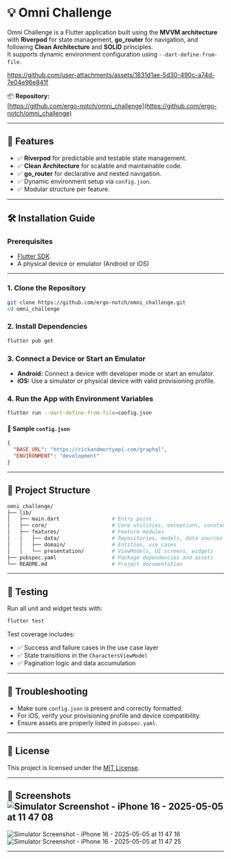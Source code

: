 # 💡 Omni Challenge

Omni Challenge is a Flutter application built using the **MVVM architecture** with **Riverpod** for state management, **go_router** for navigation, and following **Clean Architecture** and **SOLID** principles.  
It supports dynamic environment configuration using `--dart-define-from-file`.

https://github.com/user-attachments/assets/1831d1ae-5d30-490c-a74d-7e04e96e841f


📦 **Repository:**  
[https://github.com/ergo-notch/omni_challenge](https://github.com/ergo-notch/omni_challenge)

---

## 🚀 Features

- ✅ **Riverpod** for predictable and testable state management.
- ✅ **Clean Architecture** for scalable and maintainable code.
- ✅ **go_router** for declarative and nested navigation.
- ✅ Dynamic environment setup via `config.json`.
- ✅ Modular structure per feature.

---

## 🛠️ Installation Guide

### Prerequisites

- [Flutter SDK](https://flutter.dev/docs/get-started/install)
- A physical device or emulator (Android or iOS)

---

### 1. Clone the Repository

```bash
git clone https://github.com/ergo-notch/omni_challenge.git
cd omni_challenge
```

### 2. Install Dependencies

```bash
flutter pub get
```

### 3. Connect a Device or Start an Emulator

- **Android:** Connect a device with developer mode or start an emulator.
- **iOS:** Use a simulator or physical device with valid provisioning profile.

### 4. Run the App with Environment Variables

```bash
flutter run --dart-define-from-file=config.json
```

#### 📄 Sample `config.json`

```json
{
  "BASE_URL": "https://rickandmortyapi.com/graphql",
  "ENVIRONMENT": "development"
}
```

---

## 🧱 Project Structure

```bash
omni_challenge/
├── lib/
│   ├── main.dart                 # Entry point
│   ├── core/                     # Core utilities, exceptions, constants
│   ├── features/                 # Feature modules
│   │   ├── data/                 # Repositories, models, data sources
│   │   ├── domain/               # Entities, use cases
│   │   └── presentation/         # ViewModels, UI screens, widgets
├── pubspec.yaml                  # Package dependencies and assets
└── README.md                     # Project documentation
```

---

## 🧪 Testing

Run all unit and widget tests with:

```bash
flutter test
```

Test coverage includes:

- ✅ Success and failure cases in the use case layer
- ✅ State transitions in the `CharactersViewModel`
- ✅ Pagination logic and data accumulation

---

## 🧩 Troubleshooting

- Make sure `config.json` is present and correctly formatted.
- For iOS, verify your provisioning profile and device compatibility.
- Ensure assets are properly listed in `pubspec.yaml`.

---

## 📄 License

This project is licensed under the [MIT License](LICENSE).

---

## 📸 Screenshots![Simulator Screenshot - iPhone 16 - 2025-05-05 at 11 47 08](https://github.com/user-attachments/assets/dfb2afa0-7490-4f97-b92d-325e62bf127f)
![Simulator Screenshot - iPhone 16 - 2025-05-05 at 11 47 16](https://github.com/user-attachments/assets/3afa880b-cb81-4be3-a090-c55e8009ff21)
![Simulator Screenshot - iPhone 16 - 2025-05-05 at 11 47 25](https://github.com/user-attachments/assets/f86f1077-aa10-49ce-a07f-fae396c352a1)




---

